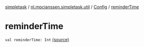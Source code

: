 [simpletask](../../index.md) / [nl.mpcjanssen.simpletask.util](../index.md) / [Config](index.md) / [reminderTime](.)

# reminderTime

`val reminderTime: Int` [(source)](https://github.com/mpcjanssen/simpletask-android/blob/master/src/main/java/nl/mpcjanssen/simpletask/util/Config.kt#L40)